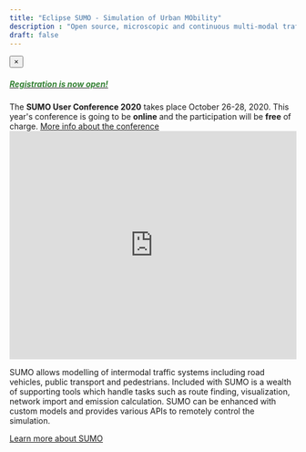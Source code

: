 ```yaml
---
title: "Eclipse SUMO - Simulation of Urban MObility"
description : "Open source, microscopic and continuous multi-modal traffic simulation package"
draft: false
---
```


<!-- dismissible alert -->
<div class="alert alert-warning alert-dismissible">
    <button type="button" class="close" data-dismiss="alert">&times;</button>
    <a href="conference"><h5 style="color:#338033";>Registration is now open!</h5></a>
    The <strong>SUMO User Conference 2020</strong> takes place October 26-28, 2020. This year's conference is going to be <b>online</b> and the participation will be <b>free</b> of charge. <a href="conference">More info about the conference</a>
</div>

<!-- YouTube tutorial -->
<iframe width="100%" height="400" src="https://www.youtube.com/embed/UeaeCdLt_1o" frameborder="0" allow="accelerometer; autoplay; encrypted-media; gyroscope; picture-in-picture" allowfullscreen></iframe>

<br>

SUMO allows modelling of intermodal traffic systems including road vehicles, public transport and pedestrians. Included with SUMO is a wealth of supporting tools which handle tasks such as route finding, visualization, network import and emission calculation. SUMO can be enhanced with custom models and provides various APIs to remotely control the simulation.

[Learn more about SUMO](about)